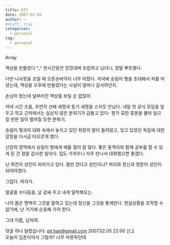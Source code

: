 ```yaml
---
title: DIY
date: 2007-02-05
author: ~
#draft: true
categories:
  - personal
tag:
  - personal
---
```




Array

책상을 만들었다 ^_^
한시간동안 낑낑대며 조립하고 났더니, 정말 뿌듯했다.

다만 나사못을 조일 때 오른손바닥이 너무 아팠다. 저녁에 승림이 형을 초대해서 차를 마셨는데, 책상을 오후에 만들었다는 사실이 얼마나 감사하던지.

손님이 왔는데 널부러진 책상을 보일 순 없잖아.

저녁 시간 즈음, 우연히 선배 세명과 동기 세명을 스치듯 만났다. 내일 첫 공식 모임을 앞두고 학교 근처에서는 심상치 않은 분위기가 감돌고 있다- 뭔가 묘한 흥분을 불러 일으킬 만한 일이 벌어질 듯한 분위기.

승림이 형과의 대화 속에서 놓치고 있던 희망의 말이 들려왔고, 잊고 있었던 독립에 대한 갈망을 다시금 타오르게 했다.

신앙의 영역에서 승림이 형에게 배울 점이 참 많다. 좋은 동역자와 함께 공부를 할 수 있게 된 건 정말 감사한 일이다. 집도 가까우니 자주 만나서 대화했으면 좋겠다.

난 여전히 성인이 되어가고 있다. 몸만 컸다고 성인이냐? 머리와 정신과 영혼이 성인이 되어야겠다.

그립다. 여자가.

얼굴을 쓰다듬을, 날 감싸 주고 내게 밀착해오는.

나의 몸은 명백히 그것을 말하고 있는데 정신을 그것을 통제한다. 현실상황을 조작할 수 없기에, 난 거기에 순응해 가야 한다.

그대 이름, 남자여.



 댓글 하나 달렸습니다.
 pil.han@gmail.com 2007.02.05 22:00 신고   
오늘이 입춘이어서 그럴까? 너무 따뜻하던데




